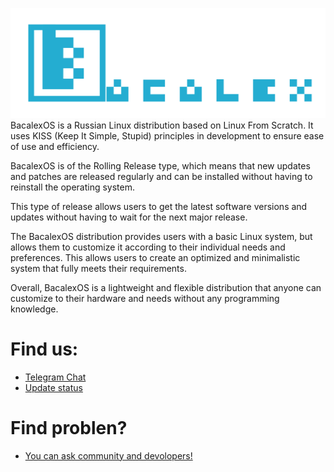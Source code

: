 ![Bacalex](./bannerbacalex.png)
BacalexOS is a Russian Linux distribution based on Linux From Scratch. It uses KISS (Keep It Simple, Stupid) principles in development to ensure ease of use and efficiency.

BacalexOS is of the Rolling Release type, which means that new updates and patches are released regularly and can be installed without having to reinstall the operating system.

This type of release allows users to get the latest software versions and updates without having to wait for the next major release.

The BacalexOS distribution provides users with a basic Linux system, but allows them to customize it according to their individual needs and preferences. This allows users to create an optimized and minimalistic system that fully meets their requirements.

Overall, BacalexOS is a lightweight and flexible distribution that anyone can customize to their hardware and needs without any programming knowledge.

# Find us:
- [Telegram Chat](https://t.me/bacalexos)
- [Update status](https://t.me/bacalexos)
# Find problen?
- [You can ask community and devolopers!](https://t.me/bacalexos)
